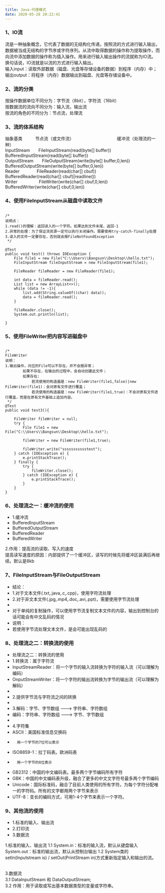 ```yaml
---
title: Java-代理模式
date: 2020-05-28 20:22:41
---
```



### 1、IO流
流是一种抽象概念，它代表了数据的无结构化传递。按照流的方式进行输入输出，数据被当成无结构的字节序或字符序列。从流中取得数据的操作称为提取操作，而向流中添加数据的操作称为插入操作。用来进行输入输出操作的流就称为IO流。换句话说，IO流就是以流的方式进行输入输出。<br>
输入input：读取外部数据（磁盘、光盘等存储设备的数据）到程序（内存）中；<br>
输出output：将程序（内存）数据输出到磁盘、光盘等存储设备中。<br>


### 2、流的分类
按操作数据单位不同分为：字节流（8bit），字符流（16bit）<br>
按数据流的流向不同分为：输入流，输出流<br>
按流的角色的不同分为：节点流，处理流<br>

### 3、流的体系结构
抽象基类&emsp;&emsp;&emsp;节点流（或文件流）&emsp;&emsp;&emsp;&emsp;&emsp;&emsp;&emsp;&emsp;&emsp;&emsp;缓冲流（处理流的一种）<br>
InputStream&emsp;&emsp;FileInputStream(read(byte[] buffer))                &emsp;&emsp;&emsp;BufferedInputStream(read(byte[] buffer))<br>
OutputStream&emsp;&emsp;FileOutputStream(write(byte[] buffer,0,len))        BufferedOutputStream(write(byte[] buffer,0,len))<br>
Reader&emsp;&emsp;&emsp;&emsp;FileReader(read(char[] cbuf))                       &emsp;&emsp;&emsp;&emsp;&emsp;&emsp;BufferedReader(read(char[] cbuf)|readline())<br>
Writer&emsp;&emsp;&emsp;&emsp;&emsp;FileWriter(write(char[] cbuf,0,len))&emsp;&emsp;&emsp;&emsp;BufferedWriter(write(char[] cbuf,0,len))<br>




### 4、使用FileInputStream从磁盘中读取文件

<pre><code>
/*
说明点：
1.read()的理解：返回读入的一个字符。如果达到文件末尾，返回-1
2.异常的处理：为了保证流资源一定可以执行关闭操作。需要使用try-catch-finally处理
3.读入的文件一定要存在，否则就会报FileNotFoundException
 */

@Test
public void test() throws IOException {
    File file1 = new File("C:\\Users\\Bangsun\\Desktop\\hello.txt");
    FileInputStream fileInputStream = new FileInputStream(file1);

    FileReader fileReader = new FileReader(file1);

    int data = fileReader.read();
    List<String> list = new ArrayList<>();
    while (data != -1){
        list.add(String.valueOf((char) data));
        data = fileReader.read();
    }

    fileReader.close();
    System.out.println(list);

}
</pre></code>


### 5、使用FileWriter把内容写进磁盘中

<pre><code>
/*
FileWriter
说明：
1.输出操作，对应的File可以不存在，并不会报异常；
        如果不存在，在输出的过程中，会自动创建此文件；
        如果存在:
            若流使用的构造器是：new FileWriter(file1,false)|new FileWriter(file1)：会对原有文件进行覆盖；
            若流使用的构造器是：new FileWriter(file1,true)：不会对原有文件进行覆盖，而是在原有文件基础上追加内容。
 */
@Test
public void test3(){

    FileWriter fileWriter = null;
    try {
        File file1 = new File("C:\\Users\\Bangsun\\Desktop\\hello.txt");

        fileWriter = new FileWriter(file1,true);

        fileWriter.write("ssssssssssstest");
    } catch (IOException e) {
        e.printStackTrace();
    } finally {
        try {
            fileWriter.close();
        } catch (IOException e) {
            e.printStackTrace();
        }
    }
}
</pre></code>




### 6、处理流之一：缓冲流的使用

* 1.缓冲流
* BufferedInputStream
* BufferedOutputStream
* BufferedReader
* BufferedWriter

2.作用：提高流的读取、写入的速度<br>
提高读写速度的原因：内部提供了一个缓冲区，读写的时候先将缓冲区装满后再继续。默认是8kb



### 7、FileInputStream与FileOutputStream

* 结论：
* 1.对于文本文件(.txt,.java,.c,.cpp)，使用字符流处理
* 2.对于非文本文件(.jpg,.mp4,.doc,.avi,.ppt)，需要使用字节流处理
*
* 对于单纯的复制操作，可以使用字节流复制文本文件的内容，输出到控制台的话可能会有中文乱码的情况
* 说明：
* 若使用字节流处理文本文件，是会可能出现乱码的

### 8、处理流之二：转换流的使用

* 处理流之二：转换流的使用
* 1.转换流：属于字符流
*   InputStreamReader：将一个字节的输入流转换为字符的输入流（可以理解为编码）
*   OnputStreamWriter：将一个字符的输出流转换为字节的输出流（可以理解为解码）
*
* 2.提供字节流与字符流之间的转换
*
* 3.解码：字节、字节数组 ---> 字符串、字符数组
*   编码：字符串、字符数组 ---> 字节、字节数组
*
* 4.字符集
* ASCII：美国标准信息交换码
*       用一个字节的7位可以表示
* ISO8859-1：拉丁码表。欧洲码表
*       用一个字节的8位表示
* GB2312：中国的中文编码表。最多两个字节编码所有字符
* GBK：中国的中文编码表升级，融合了更多的中文文字符号最多两个字节编码
* Unicode：国际标准码，融合了目前人类使用的所有字符。为每个字符分配唯一的字符码。所有的文字都用两个字节来表示
* UTF-8：变长的编码方式，可用1-4个字节来表示一个字符。



### 9、其他流的使用
* 1.标准的输入、输出流
* 2.打印流
* 3.数据流

1.标准的输入、输出流
1.1
System.in：标准的输入流，默认从键盘输入
System.out：标准的输出流，默认从控制台输出
1.2
System类的setIn(Inputstream is) / setOut(PrintStream in)方式重新指定输入和输出的流。

<br>
3.数据流<br>
3.1 DataInputStream 和 DataOutputStream;<br>
3.2 作用：用于读取或写出基本数据类型的变量或字符串。<br>